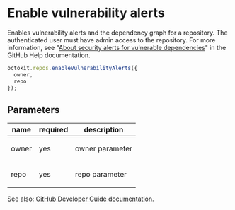 # Enable vulnerability alerts

Enables vulnerability alerts and the dependency graph for a repository. The authenticated user must have admin access to the repository. For more information, see "[About security alerts for vulnerable dependencies](https://help.github.com/en/articles/about-security-alerts-for-vulnerable-dependencies)" in the GitHub Help documentation.

```js
octokit.repos.enableVulnerabilityAlerts({
  owner,
  repo
});
```

## Parameters

<table>
  <thead>
    <tr>
      <th>name</th>
      <th>required</th>
      <th>description</th>
    </tr>
  </thead>
  <tbody>
    <tr><td>owner</td><td>yes</td><td>

owner parameter

</td></tr>
<tr><td>repo</td><td>yes</td><td>

repo parameter

</td></tr>
  </tbody>
</table>

See also: [GitHub Developer Guide documentation](endpoint.documentationUrl).
